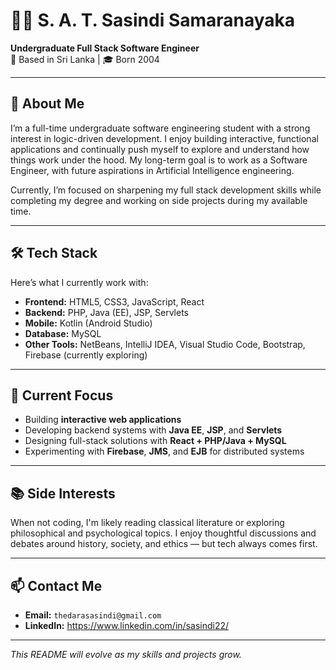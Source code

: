 # 👩‍💻 S. A. T. Sasindi Samaranayaka

**Undergraduate Full Stack Software Engineer**  
📍 Based in Sri Lanka | 🎓 Born 2004  

---

## 🧠 About Me

I’m a full-time undergraduate software engineering student with a strong interest in logic-driven development. I enjoy building interactive, functional applications and continually push myself to explore and understand how things work under the hood. My long-term goal is to work as a Software Engineer, with future aspirations in Artificial Intelligence engineering.

Currently, I’m focused on sharpening my full stack development skills while completing my degree and working on side projects during my available time.

---

## 🛠️ Tech Stack

Here’s what I currently work with:

- **Frontend:** HTML5, CSS3, JavaScript, React  
- **Backend:** PHP, Java (EE), JSP, Servlets  
- **Mobile:** Kotlin (Android Studio)  
- **Database:** MySQL  
- **Other Tools:** NetBeans, IntelliJ IDEA, Visual Studio Code, Bootstrap, Firebase (currently exploring)

---

## 🚀 Current Focus

- Building **interactive web applications**
- Developing backend systems with **Java EE**, **JSP**, and **Servlets**
- Designing full-stack solutions with **React + PHP/Java + MySQL**
- Experimenting with **Firebase**, **JMS**, and **EJB** for distributed systems

---

## 📚 Side Interests

When not coding, I'm likely reading classical literature or exploring philosophical and psychological topics. I enjoy thoughtful discussions and debates around history, society, and ethics — but tech always comes first.

---

## 📫 Contact Me

- **Email:** `thedarasasindi@gmail.com`  
- **LinkedIn:** https://www.linkedin.com/in/sasindi22/

---

_This README will evolve as my skills and projects grow._  

